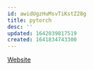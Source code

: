 ```yaml
---
id: awidUgzHuMsvTiKstZ28g
title: pytorch
desc: ''
updated: 1642039817519
created: 1641834743300
---
```

[Website](https://pytorch.org/)



